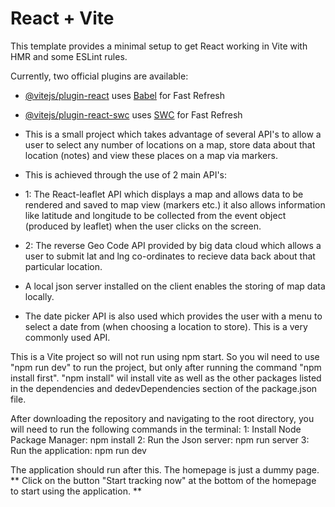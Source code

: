 # React + Vite

This template provides a minimal setup to get React working in Vite with HMR and some ESLint rules.

Currently, two official plugins are available:

- [@vitejs/plugin-react](https://github.com/vitejs/vite-plugin-react/blob/main/packages/plugin-react/README.md) uses [Babel](https://babeljs.io/) for Fast Refresh
- [@vitejs/plugin-react-swc](https://github.com/vitejs/vite-plugin-react-swc) uses [SWC](https://swc.rs/) for Fast Refresh

- This is a small project which takes advantage of several API's to allow a user to select any number of locations on a map, store data 
   about that location (notes) and view these places on a map via markers.
  
- This is achieved through the use of 2 main API's:
- 1: The React-leaflet API which displays a map and allows data to be rendered and saved to map view (markers etc.) it also allows 
    information like latitude and longitude to be collected from the event object (produced by leaflet) when the user clicks on the screen.
- 2: The reverse Geo Code API provided by big data cloud which allows a user to submit lat and lng co-ordinates to recieve data back about 
   that particular location.
  
- A local json server installed on the client enables the storing of map data locally. 
- The date picker API is also used which provides the user with a menu to select a date from (when choosing a location to store). This is a 
  very commonly used API.

This is a Vite project so will not run using npm start. So you wil need to use "npm run dev" to run the project, but only after running the command "npm install first". "npm install" wil install vite as well as the other packages listed in the dependencies and dedevDependencies section of the package.json file.

After downloading the repository and navigating to the root directory, you will need to run the following commands in the terminal:
1: Install Node Package Manager: npm install
2: Run the Json server:          npm run server
3: Run the application:          npm run dev

The application should run after this. 
The homepage is just a dummy page. ** Click on the button "Start tracking now" at the bottom of the homepage to start using the application. **
